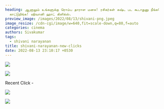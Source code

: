 ```yaml
---
heading: ஆனாலும் உங்களுக்கு ரொம்ப தாராள மனசு! ரசிகர்கள் கஷ்ட பட கூடாதுனு நீங்களே
  காட்டுறிங்க! ஷிவானி ஹாட் கிளிக்ஸ்.
preview_image: /images/2022/08/13/shivani-png.jpeg
image_resize: /cdn-cgi/image/w=640,fit=scale-down,q=80,f=auto
categories: cinema
authors: Sivakumar
tags:
  - shivani narayanan
title: shivani-narayanan-new-clicks
date: 2022-08-13 23:10:17 +0530
---
```

![](/images/2022/08/13/shivani88.jpeg)

![](/images/2022/08/13/shivani6.jpeg)

Recent Click - 

![](/images/2022/08/13/shivani2.jpeg)

![](/images/2022/08/13/shivani.jpeg)